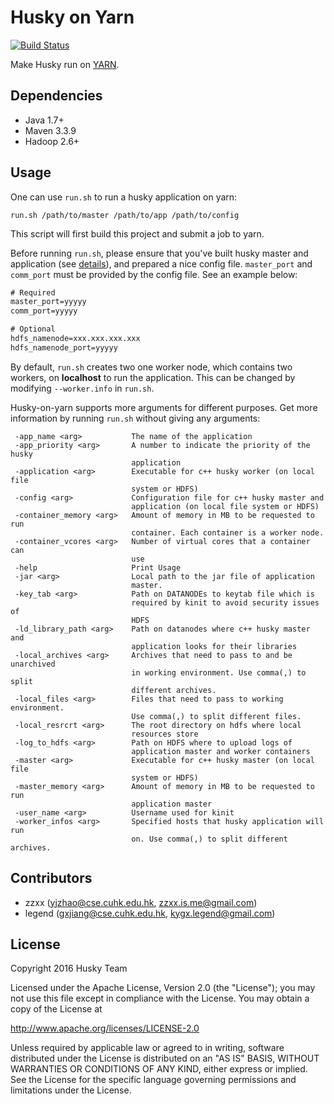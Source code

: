 Husky on Yarn
=============

[![Build Status](https://travis-ci.org/husky-team/husky-on-yarn.svg?branch=master)](https://travis-ci.org/husky-team/husky-on-yarn)

Make Husky run on [YARN](http://hadoop.apache.org/docs/current/hadoop-yarn/hadoop-yarn-site/YARN.html).


Dependencies
-------------

* Java 1.7+
* Maven 3.3.9
* Hadoop 2.6+

Usage
-------------

One can use `run.sh` to run a husky application on yarn:
```shell
run.sh /path/to/master /path/to/app /path/to/config
```
This script will first build this project and submit a job to yarn.

Before running `run.sh`, please ensure that you've built husky master and application (see [details](https://github.com/husky-team/husky/blob/master/README.md)), and prepared a nice config file. `master_port` and `comm_port` must be provided by the config file. See an example below:

```txt
# Required
master_port=yyyyy
comm_port=yyyyy

# Optional
hdfs_namenode=xxx.xxx.xxx.xxx
hdfs_namenode_port=yyyyy
```

By default, `run.sh` creates two one worker node, which contains two workers, on **localhost** to run the application. This can be changed by modifying `--worker.info` in `run.sh`.

Husky-on-yarn supports more arguments for different purposes. Get more information by running `run.sh` without giving any arguments:
```
 -app_name <arg>           The name of the application
 -app_priority <arg>       A number to indicate the priority of the husky
                           application
 -application <arg>        Executable for c++ husky worker (on local file
                           system or HDFS)
 -config <arg>             Configuration file for c++ husky master and
                           application (on local file system or HDFS)
 -container_memory <arg>   Amount of memory in MB to be requested to run
                           container. Each container is a worker node.
 -container_vcores <arg>   Number of virtual cores that a container can
                           use
 -help                     Print Usage
 -jar <arg>                Local path to the jar file of application
                           master.
 -key_tab <arg>            Path on DATANODEs to keytab file which is
                           required by kinit to avoid security issues of
                           HDFS
 -ld_library_path <arg>    Path on datanodes where c++ husky master and
                           application looks for their libraries
 -local_archives <arg>     Archives that need to pass to and be unarchived
                           in working environment. Use comma(,) to split
                           different archives.
 -local_files <arg>        Files that need to pass to working environment.
                           Use comma(,) to split different files.
 -local_resrcrt <arg>      The root directory on hdfs where local
                           resources store
 -log_to_hdfs <arg>        Path on HDFS where to upload logs of
                           application master and worker containers
 -master <arg>             Executable for c++ husky master (on local file
                           system or HDFS)
 -master_memory <arg>      Amount of memory in MB to be requested to run
                           application master
 -user_name <arg>          Username used for kinit
 -worker_infos <arg>       Specified hosts that husky application will run
                           on. Use comma(,) to split different archives.
```

Contributors
---------------

* zzxx (yjzhao@cse.cuhk.edu.hk, zzxx.is.me@gmail.com)
* legend (gxjiang@cse.cuhk.edu.hk, kygx.legend@gmail.com)


License
---------------

Copyright 2016 Husky Team

Licensed under the Apache License, Version 2.0 (the "License");
you may not use this file except in compliance with the License.
You may obtain a copy of the License at

http://www.apache.org/licenses/LICENSE-2.0

Unless required by applicable law or agreed to in writing, software
distributed under the License is distributed on an "AS IS" BASIS,
WITHOUT WARRANTIES OR CONDITIONS OF ANY KIND, either express or implied.
See the License for the specific language governing permissions and
limitations under the License.
